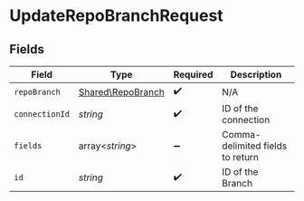 # UpdateRepoBranchRequest


## Fields

| Field                                                  | Type                                                   | Required                                               | Description                                            |
| ------------------------------------------------------ | ------------------------------------------------------ | ------------------------------------------------------ | ------------------------------------------------------ |
| `repoBranch`                                           | [Shared\RepoBranch](../../Models/Shared/RepoBranch.md) | :heavy_check_mark:                                     | N/A                                                    |
| `connectionId`                                         | *string*                                               | :heavy_check_mark:                                     | ID of the connection                                   |
| `fields`                                               | array<*string*>                                        | :heavy_minus_sign:                                     | Comma-delimited fields to return                       |
| `id`                                                   | *string*                                               | :heavy_check_mark:                                     | ID of the Branch                                       |
